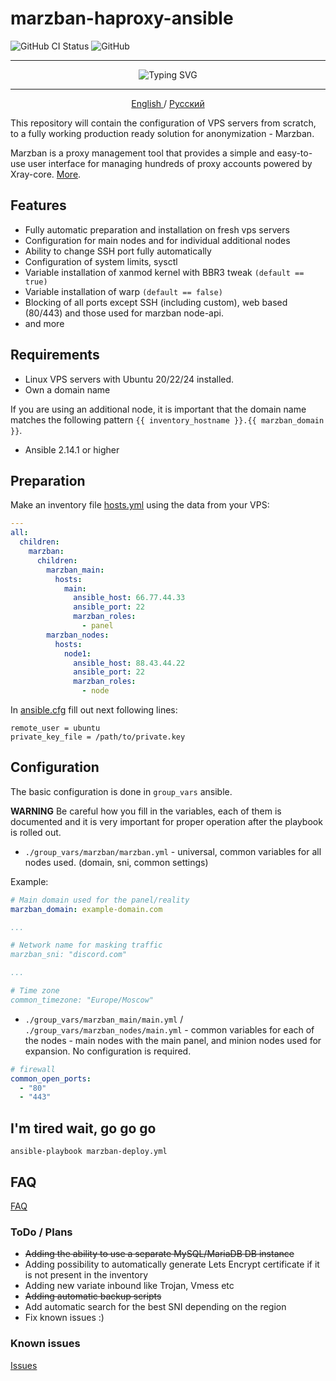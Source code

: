 # marzban-haproxy-ansible

![GitHub CI Status](https://github.com/v-kamerdinerov/marzban-haproxy-ansible/actions/workflows/linter.yml/badge.svg)
![GitHub](https://img.shields.io/github/license/v-kamerdinerov/marzban-haproxy-ansible)

----

<p align="center"><img src="https://readme-typing-svg.herokuapp.com?font=Fira+Code&weight=600&pause=1000&center=true&vCenter=true&width=435&lines=Automated.+Easy.+Secure." alt="Typing SVG" /></p>

----

<p align="center">
 <a href="./README.md">
 English
 </a>
 /
 <a href="./README-RU.md">
 Русский
 </a>
</p>

This repository will contain the configuration of VPS servers from scratch, to a fully working production ready solution for anonymization - Marzban.

Marzban is a proxy management tool that provides a simple and easy-to-use user interface for managing hundreds of proxy accounts powered by Xray-core. [More](https://github.com/Gozargah/Marzban).

## Features

* Fully automatic preparation and installation on fresh vps servers
* Configuration for main nodes and for individual additional nodes
* Ability to change SSH port fully automatically
* Configuration of system limits, sysctl
* Variable installation of xanmod kernel with BBR3 tweak `(default == true)`
* Variable installation of warp `(default == false)`
* Blocking of all ports except SSH (including custom), web based (80/443) and those used for marzban node-api.
* and more

## Requirements

* Linux VPS servers with Ubuntu 20/22/24 installed.
* Own a domain name

If you are using an additional node, it is important that the domain name matches the following pattern `{{ inventory_hostname }}.{{ marzban_domain }}`.

* Ansible 2.14.1 or higher

## Preparation

Make an inventory file [hosts.yml](./hosts.yml) using the data from your VPS:

    
```yaml
---
all:
  children:
    marzban:
      children:
        marzban_main:
          hosts:
            main:
              ansible_host: 66.77.44.33
              ansible_port: 22
              marzban_roles:
                - panel
        marzban_nodes:
          hosts:
            node1:
              ansible_host: 88.43.44.22
              ansible_port: 22
              marzban_roles:
                - node
```

In [ansible.cfg](./ansible.cfg) fill out next following lines:

```commandline
remote_user = ubuntu
private_key_file = /path/to/private.key
```

## Configuration

The basic configuration is done in `group_vars` ansible.

**WARNING** Be careful how you fill in the variables, each of them is documented and it is very important for proper operation after the playbook is rolled out.

* `./group_vars/marzban/marzban.yml` - universal, common variables for all nodes used. (domain, sni, common settings)

Example:
```yaml
# Main domain used for the panel/reality
marzban_domain: example-domain.com

...

# Network name for masking traffic
marzban_sni: "discord.com"

...

# Time zone
common_timezone: "Europe/Moscow"
```

* `./group_vars/marzban_main/main.yml` / `./group_vars/marzban_nodes/main.yml` - common variables for each of the nodes - main nodes with the main panel, and minion nodes used for expansion. No configuration is required.

```yaml
# firewall
common_open_ports:
  - "80"
  - "443"
```

## I'm tired wait, go go go


```shell
ansible-playbook marzban-deploy.yml
```


## FAQ
[FAQ](./doc/FAQ.md)


### ToDo / Plans
* ~~Adding the ability to use a separate MySQL/MariaDB DB instance~~
* Adding possibility to automatically generate Lets Encrypt certificate if it is not present in the inventory
* Adding new variate inbound like Trojan, Vmess etc
* ~~Adding automatic backup scripts~~
* Add automatic search for the best SNI depending on the region
* Fix known issues :)

### Known issues
[Issues](./issues.md)